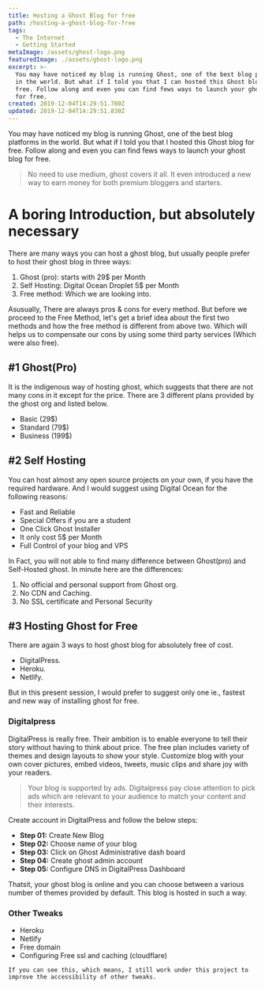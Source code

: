 ```yaml
---
title: Hosting a Ghost Blog for free
path: /hosting-a-ghost-blog-for-free
tags:
  - The Internet
  - Getting Started
metaImage: /assets/ghost-logo.png
featuredImage: ./assets/ghost-logo.png
excerpt: >-
  You may have noticed my blog is running Ghost, one of the best blog platforms
  in the world. But what if I told you that I can hosted this Ghost blog for
  free. Follow along and even you can find fews ways to launch your ghost blog
  for free.
created: 2019-12-04T14:29:51.780Z
updated: 2019-12-04T14:29:51.830Z
---
```

You may have noticed my blog is running Ghost, one of the best blog platforms in the world. But what if I told you that I hosted this Ghost blog for free. Follow along and even you can find fews ways to launch your ghost blog for free.

> No need to use medium, ghost covers it all. It even introduced a new way to earn money for both premium bloggers and starters.

# A boring Introduction, but absolutely necessary

There are many ways you can host a ghost blog, but usually people prefer to host their ghost blog in three ways:

1. Ghost (pro): starts with 29$ per Month
2. Self Hosting: Digital Ocean Droplet 5$ per Month
3. Free method: Which we are looking into.

Asusually, There are always pros & cons for every method. But before we proceed to the Free Method, let's get a brief idea about the first two methods and how the free method is different from above two. Which will helps us to compensate our cons by using some third party services (Which were also free).

## \#1 Ghost(Pro)

It is the indigenous way of hosting ghost, which suggests that there are not many cons in it except for the price. There are 3 different plans provided by the ghost org and listed below.

* Basic (29$)
* Standard (79$)
* Business (199$)

## \#2 Self Hosting

You can host almost any open source projects on your own, if you have the required hardware. And I would suggest using Digital Ocean for the following reasons:

* Fast and Reliable
* Special Offers if you are a student
* One Click Ghost Installer
* It only cost 5$ per Month
* Full Control of your blog and VPS

In Fact, you will not able to find many difference between Ghost(pro) and Self-Hosted ghost. In minute here are the differences:

1. No official and personal support from Ghost org.
2. No CDN and Caching. 
3. No SSL certificate and Personal Security

## \#3 Hosting Ghost for Free

There are again 3 ways to host ghost blog for absolutely free of cost.

* DigitalPress.
* Heroku.
* Netlify.

But in this present session, I would prefer to suggest only one ie., fastest and new way of installing ghost for free.

### Digitalpress

DigitalPress is really free. Their ambition is to enable everyone to tell their story without having to think about price. The free plan includes variety of themes and design layouts to show your style. Customize blog with your own cover pictures, embed videos, tweets, music clips and share joy with your readers.

> Your blog is supported by ads. Digitalpress pay close attention to pick ads which are relevant to your audience to match your content and their interests.

Create account in DigitalPress and follow the below steps:

* **Step 01:** Create New Blog
* **Step 02:** Choose name of your blog
* **Step 03:** Click on Ghost Administrative dash board
* **Step 04:** Create ghost admin account
* **Step 05:** Configure DNS in DigitalPress Dashboard

Thatsit, your ghost blog is online and you can choose between a various number of themes provided by default. This blog is hosted in such a way.

### Other Tweaks

* Heroku
* Netlify
* Free domain
* Configuring Free ssl and caching (cloudflare)

`If you can see this, which means, I still work under this project to improve the accessibility of other tweaks.`
